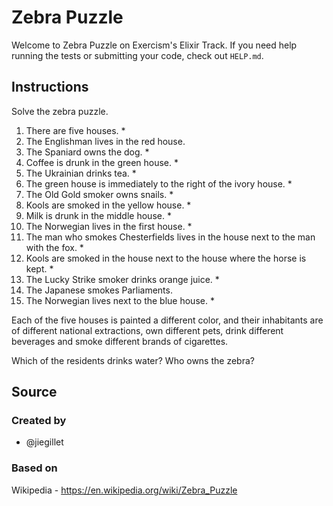 # Zebra Puzzle

Welcome to Zebra Puzzle on Exercism's Elixir Track.
If you need help running the tests or submitting your code, check out `HELP.md`.

## Instructions

Solve the zebra puzzle.

1. There are five houses. *
2. The Englishman lives in the red house.
3. The Spaniard owns the dog. *
4. Coffee is drunk in the green house. *
5. The Ukrainian drinks tea. *
6. The green house is immediately to the right of the ivory house. *
7. The Old Gold smoker owns snails. *
8. Kools are smoked in the yellow house. *
9. Milk is drunk in the middle house. *
10. The Norwegian lives in the first house. *
11. The man who smokes Chesterfields lives in the house next to the man with the fox. *
12. Kools are smoked in the house next to the house where the horse is kept. *
13. The Lucky Strike smoker drinks orange juice. *
14. The Japanese smokes Parliaments. 
15. The Norwegian lives next to the blue house. *

Each of the five houses is painted a different color, and their
inhabitants are of different national extractions, own different pets,
drink different beverages and smoke different brands of cigarettes.

Which of the residents drinks water?
Who owns the zebra?

## Source

### Created by

- @jiegillet

### Based on

Wikipedia - https://en.wikipedia.org/wiki/Zebra_Puzzle